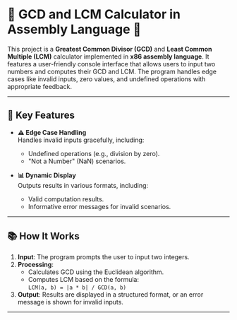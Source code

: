# 🌟 GCD and LCM Calculator in Assembly Language 🌟

This project is a **Greatest Common Divisor (GCD)** and **Least Common Multiple (LCM)** calculator implemented in **x86 assembly language**. It features a user-friendly console interface that allows users to input two numbers and computes their GCD and LCM. The program handles edge cases like invalid inputs, zero values, and undefined operations with appropriate feedback.

---

## 🔑 Key Features

- **⚠️ Edge Case Handling**  
  Handles invalid inputs gracefully, including:  
  - Undefined operations (e.g., division by zero).  
  - "Not a Number" (NaN) scenarios.  


- **📊 Dynamic Display**  
  Outputs results in various formats, including:  
  - Valid computation results.  
  - Informative error messages for invalid scenarios.  

---

## 📚 How It Works

1. **Input**: The program prompts the user to input two integers.  
2. **Processing**:  
   - Calculates GCD using the Euclidean algorithm. 
   - Computes LCM based on the formula:  
     `LCM(a, b) = |a * b| / GCD(a, b)`  
3. **Output**: Results are displayed in a structured format, or an error message is shown for invalid inputs.

---

